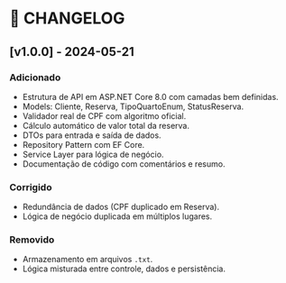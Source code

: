 # 📑 CHANGELOG

## [v1.0.0] - 2024-05-21

### Adicionado
- Estrutura de API em ASP.NET Core 8.0 com camadas bem definidas.
- Models: Cliente, Reserva, TipoQuartoEnum, StatusReserva.
- Validador real de CPF com algoritmo oficial.
- Cálculo automático de valor total da reserva.
- DTOs para entrada e saída de dados.
- Repository Pattern com EF Core.
- Service Layer para lógica de negócio.
- Documentação de código com comentários e resumo.

### Corrigido
- Redundância de dados (CPF duplicado em Reserva).
- Lógica de negócio duplicada em múltiplos lugares.

### Removido
- Armazenamento em arquivos `.txt`.
- Lógica misturada entre controle, dados e persistência.
